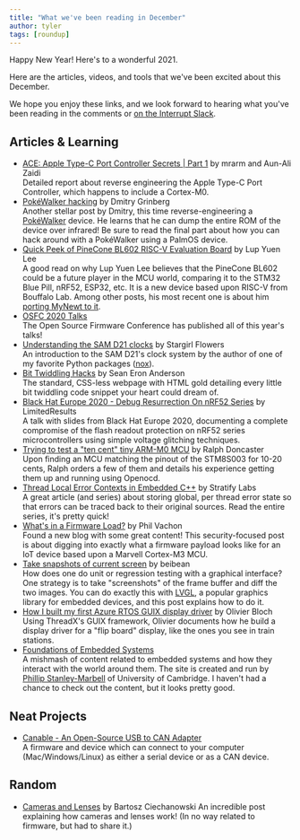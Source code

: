 ```yaml
---
title: "What we've been reading in December"
author: tyler
tags: [roundup]
---
```


<!-- excerpt start -->

Happy New Year! Here's to a wonderful 2021. 

Here are the articles, videos, and tools that we've been excited about this
December.

<!-- excerpt end -->

We hope you enjoy these links, and we look forward to hearing what you've been
reading in the comments or [on the Interrupt Slack](https://interrupt-slack.herokuapp.com/).

## Articles & Learning

- [ACE: Apple Type-C Port Controller Secrets | Part 1](https://blog.t8012.dev/ace-part-1/) by mrarm and Aun-Ali Zaidi<br>
  Detailed report about reverse engineering the Apple Type-C Port Controller, which happens to include a Cortex-M0. 
- [PokéWalker hacking](http://dmitry.gr/?r=05.Projects&proj=28.%20pokewalker) by Dmitry Grinberg<br>
  Another stellar post by Dmitry, this time reverse-engineering a [PokéWalker](https://nintendo.fandom.com/wiki/Pok%C3%A9walker) device. He learns that he can dump the entire ROM of the device over infrared! Be sure to read the final part about how you can hack around with a PokéWalker using a PalmOS device.
- [Quick Peek of PineCone BL602 RISC-V Evaluation Board](https://lupyuen.github.io/articles/pinecone) by Lup Yuen Lee<br>A good read on why Lup Yuen Lee believes that the PineCone BL602 could be a future player in the MCU world, comparing it to the STM32 Blue Pill, nRF52, ESP32, etc. It is a new device based upon RISC-V from Bouffalo Lab. Among other posts, his most recent one is about him [porting MyNewt to it](https://lupyuen.github.io/articles/mynewt).
- [OSFC 2020 Talks](https://vimeo.com/showcase/osfc-2020)<br>
  The Open Source Firmware Conference has published all of this year's talks!
- [Understanding the SAM D21 clocks](https://blog.thea.codes/understanding-the-sam-d21-clocks/) by Stargirl Flowers<br>
  An introduction to the SAM D21's clock system by the author of one of my favorite Python packages ([nox](https://nox.thea.codes/en/stable/)).
- [Bit Twiddling Hacks](https://graphics.stanford.edu/~seander/bithacks.html) by Sean Eron Anderson<br>
  The standard, CSS-less webpage with HTML gold detailing every little bit twiddling code snippet your heart could dream of.
- [Black Hat Europe 2020 - Debug Resurrection On nRF52 Series](https://limitedresults.com/2020/12/black-hat-europe-2020/) by LimitedResults<br>
  A talk with slides from Black Hat Europe 2020, documenting a complete compromise of the flash readout protection on
  nRF52 series microcontrollers using simple voltage glitching techniques.
- [Trying to test a "ten cent" tiny ARM-M0 MCU](http://nerdralph.blogspot.com/2020/12/trying-to-test-ten-cent-tiny-arm-m0-mcu.html) by Ralph Doncaster<br>
  Upon finding an MCU matching the pinout of the STM8S003 for 10-20 cents, Ralph orders a few of them and details his experience getting them up and running using Openocd.
- [Thread Local Error Contexts in Embedded C++](https://blog.stratifylabs.co/device/2020-12-14-Thread-Local-Error-Context-in-Cpp/) by Stratify Labs<br>
  A great article (and series) about storing global, per thread error state so that errors can be traced back to their original sources. Read the entire series, it's pretty quick!
- [What's in a Firmware Load?](https://www.security-embedded.com/blog/2016/7/11/whats-in-a-firmware-load) by Phil Vachon<br>
  Found a new blog with some great content! This security-focused post is about digging into exactly what a firmware payload looks like for an IoT device based upon a Marvell Cortex-M3 MCU.
- [Take snapshots of current screen](https://blog.lvgl.io/2019-04-25/snapshots) by beibean<br>
  How does one do unit or regression testing with a graphical interface? One strategy is to take "screenshots" of the frame buffer and diff the two images. You can do exactly this with [LVGL](https://lvgl.io/), a popular graphics library for embedded devices, and this post explains how to do it. 
- [How I built my first Azure RTOS GUIX display driver](https://www.olivierbloch.com/post/how-i-built-my-first-azure-rtos-guix-display-driver) by Olivier Bloch<br>
  Using ThreadX's GUIX framework, Olivier documents how he build a display driver for a "flip board" display, like the ones you see in train stations.
- [Foundations of Embedded Systems](https://f-of-e.org/)<br>
  A mishmash of content related to embedded systems and how they interact with the world around them. The site is created and run by [Phillip Stanley-Marbell](https://www.phillipstanleymarbell.org/) of University of Cambridge. I haven't had a chance to check out the content, but it looks pretty good.


## Neat Projects
- [Canable - An Open-Source USB to CAN Adapter](https://canable.io/)<br>
  A firmware and device which can connect to your computer (Mac/Windows/Linux) as either a serial device or as a CAN device.

## Random

- [Cameras and Lenses](https://ciechanow.ski/cameras-and-lenses/) by Bartosz Ciechanowski<by>
  An incredible post explaining how cameras and lenses work! (In no way related to firmware, but had to share it.)
